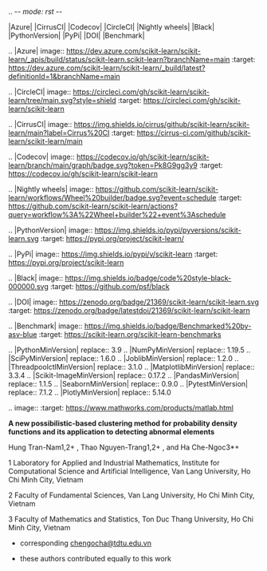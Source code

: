 .. -*- mode: rst -*-

|Azure| |CirrusCI| |Codecov| |CircleCI| |Nightly wheels| |Black| |PythonVersion| |PyPi| |DOI| |Benchmark|

.. |Azure| image:: https://dev.azure.com/scikit-learn/scikit-learn/_apis/build/status/scikit-learn.scikit-learn?branchName=main
   :target: https://dev.azure.com/scikit-learn/scikit-learn/_build/latest?definitionId=1&branchName=main

.. |CircleCI| image:: https://circleci.com/gh/scikit-learn/scikit-learn/tree/main.svg?style=shield
   :target: https://circleci.com/gh/scikit-learn/scikit-learn

.. |CirrusCI| image:: https://img.shields.io/cirrus/github/scikit-learn/scikit-learn/main?label=Cirrus%20CI
   :target: https://cirrus-ci.com/github/scikit-learn/scikit-learn/main

.. |Codecov| image:: https://codecov.io/gh/scikit-learn/scikit-learn/branch/main/graph/badge.svg?token=Pk8G9gg3y9
   :target: https://codecov.io/gh/scikit-learn/scikit-learn

.. |Nightly wheels| image:: https://github.com/scikit-learn/scikit-learn/workflows/Wheel%20builder/badge.svg?event=schedule
   :target: https://github.com/scikit-learn/scikit-learn/actions?query=workflow%3A%22Wheel+builder%22+event%3Aschedule

.. |PythonVersion| image:: https://img.shields.io/pypi/pyversions/scikit-learn.svg
   :target: https://pypi.org/project/scikit-learn/

.. |PyPi| image:: https://img.shields.io/pypi/v/scikit-learn
   :target: https://pypi.org/project/scikit-learn

.. |Black| image:: https://img.shields.io/badge/code%20style-black-000000.svg
   :target: https://github.com/psf/black

.. |DOI| image:: https://zenodo.org/badge/21369/scikit-learn/scikit-learn.svg
   :target: https://zenodo.org/badge/latestdoi/21369/scikit-learn/scikit-learn

.. |Benchmark| image:: https://img.shields.io/badge/Benchmarked%20by-asv-blue
   :target: https://scikit-learn.org/scikit-learn-benchmarks

.. |PythonMinVersion| replace:: 3.9
.. |NumPyMinVersion| replace:: 1.19.5
.. |SciPyMinVersion| replace:: 1.6.0
.. |JoblibMinVersion| replace:: 1.2.0
.. |ThreadpoolctlMinVersion| replace:: 3.1.0
.. |MatplotlibMinVersion| replace:: 3.3.4
.. |Scikit-ImageMinVersion| replace:: 0.17.2
.. |PandasMinVersion| replace:: 1.1.5
.. |SeabornMinVersion| replace:: 0.9.0
.. |PytestMinVersion| replace:: 7.1.2
.. |PlotlyMinVersion| replace:: 5.14.0

.. image:: 
  :target: https://www.mathworks.com/products/matlab.html

**A new possibilistic-based clustering method for probability density functions and its application to detecting abnormal elements**

Hung Tran-Nam1,2+ , Thao Nguyen-Trang1,2+ , and Ha Che-Ngoc3*+

1 Laboratory for Applied and Industrial Mathematics, Institute for Computational Science and Artificial Intelligence,
Van Lang University, Ho Chi Minh City, Vietnam

2 Faculty of Fundamental Sciences, Van Lang University, Ho Chi Minh City, Vietnam

3 Faculty of Mathematics and Statistics, Ton Duc Thang University, Ho Chi Minh City, Vietnam

* corresponding chengocha@tdtu.edu.vn

+ these authors contributed equally to this work
